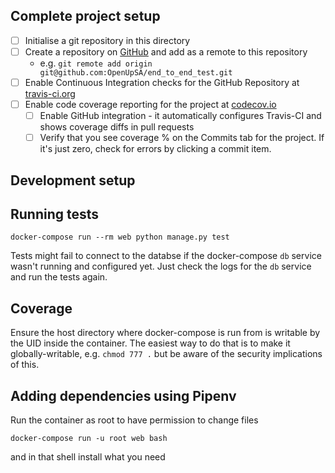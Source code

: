 Complete project setup
----------------------

- [ ] Initialise a git repository in this directory
- [ ] Create a repository on [GitHub](https://github.com/OpenUpSA) and add as a remote to this repository
  - e.g. `git remote add origin git@github.com:OpenUpSA/end_to_end_test.git`
- [ ] Enable Continuous Integration checks for the GitHub Repository at [travis-ci.org](https://travis-ci.org)
- [ ] Enable code coverage reporting for the project at [codecov.io](https://codecov.io)
  - [ ] Enable GitHub integration - it automatically configures Travis-CI and shows coverage diffs in pull requests
  - [ ] Verify that you see coverage % on the Commits tab for the project. If it's just zero, check for errors by clicking a commit item.

Development setup
-----------------



Running tests
-------------

    docker-compose run --rm web python manage.py test

Tests might fail to connect to the databse if the docker-compose `db` service wasn't running and configured yet. Just check the logs for the `db` service and run the tests again.

## Coverage

Ensure the host directory where docker-compose is run from is writable by the UID inside the container. The easiest way to do that is to make it globally-writable, e.g. `chmod 777 .` but be aware of the security implications of this.

Adding dependencies using Pipenv
--------------------------------

Run the container as root to have permission to change files

    docker-compose run -u root web bash

and in that shell install what you need
